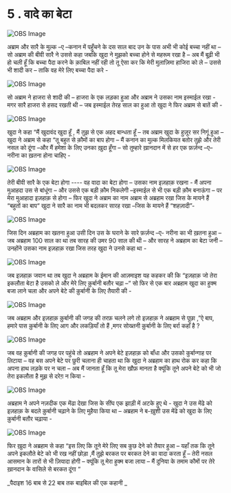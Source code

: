 # 5 . वादे का बेटा 

![OBS Image](https://cdn.door43.org/obs/jpg/360px/obs-en-05-01.jpg)

अब्राम और सारै के मुल्क –ए –कनान में पहुँचने के दस साल बाद उन के पास अभी भी कोई बच्चा नहीं था – सो अब्राम की बीवी सारै ने उससे कहा जबकि खुदा ने मुझको बच्चा होने से महरूम रखा है – अब मैं बूढ़ी भी हो चली हूँ कि बच्चा पैदा करने के क़ाबिल नहीं रही तो तू ऐसा कर कि मेरी मुलाज़िमा हाजिरा को ले – उससे भी शादी कर – ताकि वह मेरे लिए बच्चा पैदा करे - 

![OBS Image](https://cdn.door43.org/obs/jpg/360px/obs-en-05-02.jpg)

सो अब्राम ने हाजरा से शादी की – हाजरा के एक लड़का हुआ और अब्राम ने उसका नाम इस्माईल रखा - मगर    सारै हाजरा से हसद रखती थी – जब इस्माईल तेरह   साल का हुआ तो खुदा ने फिर अब्राम से बातें की -  

![OBS Image](https://cdn.door43.org/obs/jpg/360px/obs-en-05-03.jpg)

खुदा ने कहा “मैं खुदावंद खुदा हूँ , मैं तुझ से एक अहद बान्धता हूँ – तब अब्राम खुदा के हुज़ूर सर निगूं हुआ –खुदा ने अब्राम से कहा “तू बहुत से क़ौमों का बाप होगा – मैं कनान का मुल्क मिलकियत बतोर तुझे और तेरी नसल को दूंगा –और मैं हमेशा के लिए उनका ख़ुदा हूँगा – सो तुम्हारे ख़ानदान में से हर एक फ़र्ज़न्द –ए– नरीना का ख़तना होना चाहिए -  

![OBS Image](https://cdn.door43.org/obs/jpg/360px/obs-en-05-04.jpg)

तेरी बीवी सारै के एक बेटा होगा ---- वह वादा का बेटा होगा – उसका नाम इज़हाक़ रखना - मैं अपना मुआहदा उस से बांधूंगा – और उससे एक बड़ी क़ौम निकलेगी –इस्माईल से भी एक बड़ी क़ौम बनाऊंगा – पर मेरा मुआहादा इज़हाक़ से होगा – फिर खुदा ने अब्राम का नाम अब्राम से अब्रहाम रखा जिस के मायने हैं “बहुतों का बाप“ खुदा ने सारै का नाम भी बदलकर सारह रखा –जिस के मायने हैं “शहज़ादी”-     

![OBS Image](https://cdn.door43.org/obs/jpg/360px/obs-en-05-05.jpg)

जिस दिन अब्रहाम का खतना हुआ उसी दिन उस के घराने के सारे फ़र्ज़न्द –ए- नरीना का भी ख़तना हुआ –जब अब्रहाम 100 साल का था तब सारह की उमर 90 साल की थी – और सारह ने अब्रहाम का बेटा जनी –उनहोंने उसका नाम इज़हाक़ रखा जिस तरह खुदा ने उनसे कहा था - 

![OBS Image](https://cdn.door43.org/obs/jpg/360px/obs-en-05-06.jpg)

जब इज़हाक़ जवान था तब खुदा ने अब्रहाम के ईमान की आज़माइश यह कहकर की कि “इज़हाक़ जो तेरा इकलौता बेटा है उसको ले और मेरे लिए क़ुर्बानी बतौर चढ़ा –“ सो फिर से एक बार अब्रहाम खुदा का हुक्म बजा लाने चला और अपने बेटे की क़ुर्बानी के लिए तैयारी की -   

![OBS Image](https://cdn.door43.org/obs/jpg/360px/obs-en-05-07.jpg)

जब अब्रहाम और इज़हाक़ क़ुर्बानी की जगह की तरफ़ चलने लगे तो इज़हाक़ ने अब्रहाम से पूछा ,”ऐ बाप, हमारे पास क़ुर्बानी के लिए आग और लकड़ियाँ तो हैं ,मगर सोख्तनी क़ुर्बानी के लिए बर्रा कहाँ है ?  

![OBS Image](https://cdn.door43.org/obs/jpg/360px/obs-en-05-08.jpg)

जब वह क़ुर्बानी की जगह पर पहुंचे तो अब्रहाम ने अपने बेटे इज़हाक़ को बाँधा और उसको कुर्बान्गाह पर लिटाया – वह बस अपने बेटे पर छुरी चलाना ही चाहता था कि खुदा ने अब्रहाम का हाथ रोक कर कहा कि अपना हाथ लड़के पर न चला – अब मैं जानता हूँ कि तू मेरा खौफ़ मानता है क्यूंकि तूने अपने बेटे को भी जो तेरा इकलौता है मुझ से दरेग़ न किया -   

![OBS Image](https://cdn.door43.org/obs/jpg/360px/obs-en-05-09.jpg)

अब्रहाम ने अपने नज़दीक एक मेंढा देखा जिस के सींघ एक झाड़ी में अटके हुए थे - खुदा ने उस मेंढे को इज़हाक़ के बदले क़ुर्बानी चढ़ाने के लिए मुहैया किया था – अब्रहाम ने ब-ख़ुशी उस मेंढे को खुदा के लिए क़ुर्बानी बतौर चढ़ाया -   

![OBS Image](https://cdn.door43.org/obs/jpg/360px/obs-en-05-10.jpg)

फिर ख़ुदा ने अब्रहाम से कहा “इस लिए कि तूने  मेरे लिए सब कुछ देने को तैयार हुआ – यहाँ तक कि तूने अपने इकलौते बेटे को भी रख नहीं छोड़ा ,मैं तुझे बरकत पर बरकत देने का वादा करता हूँ – तेरी नसल आसमान के तारों से भी ज़ियादा होगी – क्यूंकि तू मेरा हुक्म बजा लाया – मैं दुनिया के तमाम कौमों पर तेरे ख़ानदान के वासिले से बरकत दूंगा “ 

_पैदाइश 16 बाब से 22 बाब तक बाइबिल की एक कहानी _